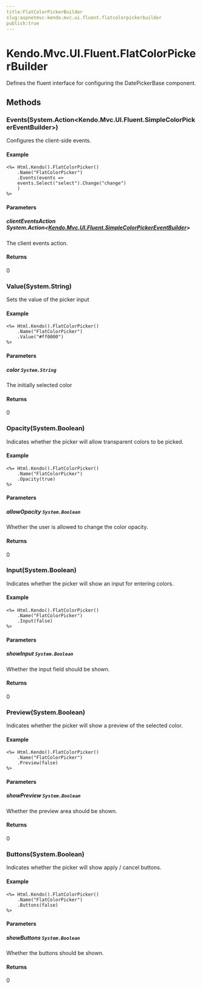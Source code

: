```yaml
---
title:FlatColorPickerBuilder
slug:aspnetmvc-kendo.mvc.ui.fluent.flatcolorpickerbuilder
publish:true
---
```


# Kendo.Mvc.UI.Fluent.FlatColorPickerBuilder
Defines the fluent interface for configuring the DatePickerBase component.



## Methods

### Events(System.Action\<Kendo.Mvc.UI.Fluent.SimpleColorPickerEventBuilder\>)
Configures the client-side events.

#### Example

    <%= Html.Kendo().FlatColorPicker()
        .Name("FlatColorPicker")
        .Events(events =>
        events.Select("select").Change("change")
        )
    %>
        


#### Parameters

##### clientEventsAction System.Action<[Kendo.Mvc.UI.Fluent.SimpleColorPickerEventBuilder](/api/wrappers/aspnet-mvc/Kendo.Mvc.UI.Fluent/SimpleColorPickerEventBuilder)>
The client events action.



#### Returns
0


### Value(System.String)
Sets the value of the picker input

#### Example

    <%= Html.Kendo().FlatColorPicker()
        .Name("FlatColorPicker")
        .Value("#ff0000")
    %>
        


#### Parameters

##### color `System.String`
The initially selected color



#### Returns
0


### Opacity(System.Boolean)
Indicates whether the picker will allow transparent colors to be picked.

#### Example

    <%= Html.Kendo().FlatColorPicker()
        .Name("FlatColorPicker")
        .Opacity(true)
    %>
        


#### Parameters

##### allowOpacity `System.Boolean`
Whether the user is allowed to change the color opacity.



#### Returns
0


### Input(System.Boolean)
Indicates whether the picker will show an input for entering colors.

#### Example

    <%= Html.Kendo().FlatColorPicker()
        .Name("FlatColorPicker")
        .Input(false)
    %>
        


#### Parameters

##### showInput `System.Boolean`
Whether the input field should be shown.



#### Returns
0


### Preview(System.Boolean)
Indicates whether the picker will show a preview of the selected color.

#### Example

    <%= Html.Kendo().FlatColorPicker()
        .Name("FlatColorPicker")
        .Preview(false)
    %>
        


#### Parameters

##### showPreview `System.Boolean`
Whether the preview area should be shown.



#### Returns
0


### Buttons(System.Boolean)
Indicates whether the picker will show apply / cancel buttons.

#### Example

    <%= Html.Kendo().FlatColorPicker()
        .Name("FlatColorPicker")
        .Buttons(false)
    %>
        


#### Parameters

##### showButtons `System.Boolean`
Whether the buttons should be shown.



#### Returns
0



